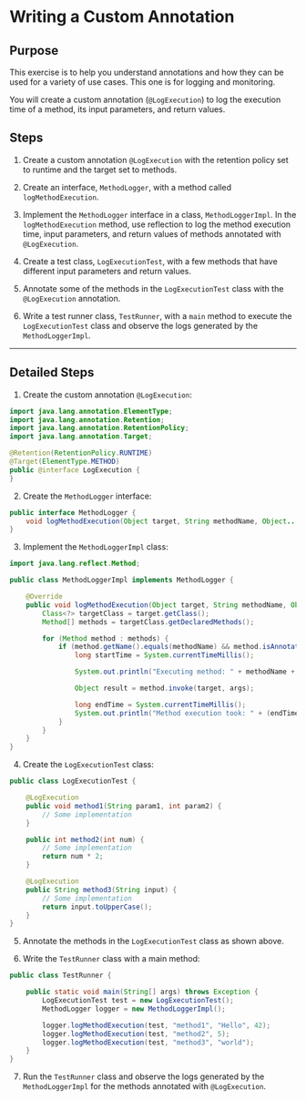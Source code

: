 # Writing a Custom Annotation

## Purpose

This exercise is to help you understand annotations and how they can be used for a variety of use cases. This one is for logging and monitoring.

You will create a custom annotation (`@LogExecution`) to log the execution time of a method, its input parameters, and return values.

## Steps

1. Create a custom annotation `@LogExecution` with the retention policy set to runtime and the target set to methods.

2. Create an interface, `MethodLogger`, with a method called `logMethodExecution`.

3. Implement the `MethodLogger` interface in a class, `MethodLoggerImpl`. In the `logMethodExecution` method, use reflection to log the method execution time, input parameters, and return values of methods annotated with `@LogExecution`.

4. Create a test class, `LogExecutionTest`, with a few methods that have different input parameters and return values.

5. Annotate some of the methods in the `LogExecutionTest` class with the `@LogExecution` annotation.

6. Write a test runner class, `TestRunner`, with a `main` method to execute the `LogExecutionTest` class and observe the logs generated by the `MethodLoggerImpl`.

---

## Detailed Steps

1. Create the custom annotation `@LogExecution`:

```java
import java.lang.annotation.ElementType;
import java.lang.annotation.Retention;
import java.lang.annotation.RetentionPolicy;
import java.lang.annotation.Target;

@Retention(RetentionPolicy.RUNTIME)
@Target(ElementType.METHOD)
public @interface LogExecution {
}
```

2. Create the `MethodLogger` interface:

```java
public interface MethodLogger {
    void logMethodExecution(Object target, String methodName, Object... args) throws Exception;
}
```

3. Implement the `MethodLoggerImpl` class:

```java
import java.lang.reflect.Method;

public class MethodLoggerImpl implements MethodLogger {

    @Override
    public void logMethodExecution(Object target, String methodName, Object... args) throws Exception {
        Class<?> targetClass = target.getClass();
        Method[] methods = targetClass.getDeclaredMethods();

        for (Method method : methods) {
            if (method.getName().equals(methodName) && method.isAnnotationPresent(LogExecution.class)) {
                long startTime = System.currentTimeMillis();

                System.out.println("Executing method: " + methodName + ", with arguments: " + Arrays.toString(args));

                Object result = method.invoke(target, args);

                long endTime = System.currentTimeMillis();
                System.out.println("Method execution took: " + (endTime - startTime) + " ms, and returned: " + result);
            }
        }
    }
}
```

4. Create the `LogExecutionTest` class:

```java
public class LogExecutionTest {

    @LogExecution
    public void method1(String param1, int param2) {
        // Some implementation
    }

    public int method2(int num) {
        // Some implementation
        return num * 2;
    }

    @LogExecution
    public String method3(String input) {
        // Some implementation
        return input.toUpperCase();
    }
}
```

5. Annotate the methods in the `LogExecutionTest` class as shown above.

6. Write the `TestRunner` class with a main method:

```java
public class TestRunner {

    public static void main(String[] args) throws Exception {
        LogExecutionTest test = new LogExecutionTest();
        MethodLogger logger = new MethodLoggerImpl();

        logger.logMethodExecution(test, "method1", "Hello", 42);
        logger.logMethodExecution(test, "method2", 5);
        logger.logMethodExecution(test, "method3", "world");
    }
}
```

7. Run the `TestRunner` class and observe the logs generated by the `MethodLoggerImpl` for the methods annotated with `@LogExecution`.
